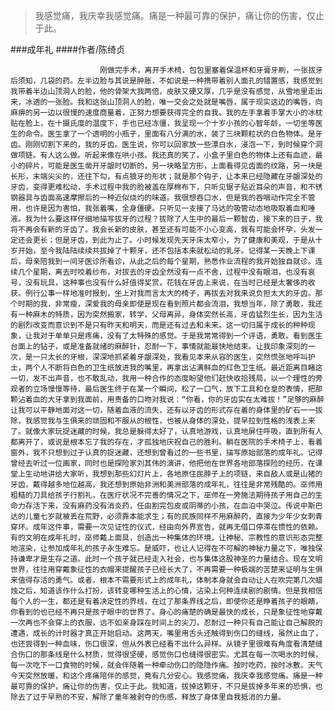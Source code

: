 > 我感觉痛，我庆幸我感觉痛。痛是一种最可靠的保护，痛让你的伤害，仅止于此。

###成年礼
####作者/陈绮贞

						刚做完手术，离开手术椅，包包里塞着保温杯和牙膏牙刷，一张拔牙后须知，几袋的药。左半边脸与其说是肿胀，不如说是一种携带着别人面孔的错置感，我感觉到我带着半边山顶洞人的脸，他的骨架大我两倍，皮肤又硬又厚，几乎是没有感觉，从雪地里走出来，冰透的一张脸。我和这张山顶洞人的脸，唯一交会之处就是嘴唇，属于现实这边的嘴唇，向麻痹的另一边以很慢的速度商量着，正努力想要获得完全的自我。我的左手拿着手掌大小的冰枕贴在脸上，在十摄氏度的温度下，手也已经冻僵，我呈现一个十岁小孩的心智年龄，一切坐等医生的命令。医生拿了一个透明的小瓶子，里面有八分满的水，装了三块颗粒状的白色物体。是牙齿。刚刚切割下来的，我的牙齿。医生说，你可以回家放一些漂白水，浸泡一下，到时候穿个洞做项链。有人这么做。听起来像在哄小孩。我还真的笑了。小盒子里白色的物体上还有血迹，最小的碎片，可能是医生凿开牙龈时切断的，另一块略呈方形，上面看得见齿面的纹路，另一块是长形，末端尖尖的，还往下勾，有点狼牙的形状；就是那个钩子，让本来已经隐藏在牙龈深处的牙齿，变得更难松动，手术过程中我的脸被盖在厚棉布下，只听见锯子贴近耳朵的声音，和不锈钢器具与齿面高速摩擦后的一种近似烧灼的味道。我很想吞口水，但是我的吞咽动作完全不管用，也许是因为害怕，我张着嘴，全身僵硬。只听见一支接了马达的吸管动态地吸取着血和唾液。我为什么要这样仔细地描写拔牙的过程？拔除了人生中的最后一颗智齿，接下来的日子，我将不再会有新的牙齿了。我会长新的皮肤，甚至还有可能不小心变高，我有可能会怀孕，头发一定还会更长；但是牙齿，到此为止了。小时候发现先天牙床太窄小，为了健康和美观，于是从十岁开始，至今我陆陆续续共拔掉了十颗牙，还不包括本来就松动的乳牙。记得某一天晚上下课后，母亲陪我到一间牙医诊所看诊，从此之后的每个星期，熟悉作业流程的我开始独自就诊。连续几个星期，离去时咬着纱布，对拔去的牙齿全然没有一点不舍，过程中没有眼泪，也没有哀号，没有玩具，这种事也没有什么好值得奖赏，花钱在牙齿上来说，在当时已经是太奢侈的收获。例行公事一样地准时报到，坐上对我而言太大的椅子，再拔去对我来说负担太大的牙齿。那个时期的我，非常瘦，深爱我的母亲即使是现在看到照片都会流泪，我想当年，除了勇敢，我还有一种麻木的特质，因为突然搬家，转学，父母离异，身体突然长高，牙齿猛烈生长，因为生活的剧烈改变而意识到不是只有昨天和明天，而是还有过去和未来。这一切归属于成长的种种现象，让我对于单单只是疼痛，没有了太特殊的感觉。于是我常常得到一个评语，勇敢。看到医生台面上的钻子，或是准备就绪的麻醉针，忍耐一下，事情就能最快地结束。让我印象深刻的一次，是一只太长的牙根，深深地抓紧着牙龈深处，我看见本来从容的医生，突然慌张地呼叫护士，两个人不断将白色的卫生纸放进我的嘴里，再拿出沾满鲜血的红色卫生纸。最近距离目睹这一切，发不出声音，也不敢乱动，我用一种合作的态度盼望他们赶快收拾残局，以一个理性的旁观者的立场慢慢等待，最后医生终于在某一个瞬间，松了一口气，放下工具和仓皇的表情，把那颗沾着血的大牙拿到我面前，用责备的口吻对我说：“你看，你的牙齿实在太难拔！”足够的麻醉让我可以平静地面对这一切，随着血液的流失，还有以牙齿的形式存在着的身体里的矿石一一拔除，我感觉我与生俱来的顽固和不服从的根性，也被从身体的深处，提早拉到性格的浅表上来了。就像大家玩捉迷藏的时候，我总是躲得太好了，认真地游戏，认真地屏住呼吸，直到所有人都离开了，或说是根本忘了我的存在，才孤独地庆祝自己的胜利。躺在医院的手术椅子上，看着窗外，我不只想到过于认真的捉迷藏，还想到曾看过的一些书里，描写原始部落的成年礼。记得曾经去听过一位画家，同时也是探险家刘其伟的演讲，他把他在世界各地部落探险的经历，在课堂上生动地讲给大家听，我想到那些幻灯片上，各地原住民脖子上的项链，来自敌人或是山猪的牙齿，戴得越多地位越高，我还想到原始非洲和美洲部落的成年礼，往往是非常残酷的。巫师用粗糙的刀具给孩子行割礼，在医疗状况不完善的情况之下，巫师在一旁施法期待孩子用自己的生命力存活下来，没有麻药没有消炎药，任由割完包皮或阴蒂的小孩，在血泊中哭泣。传说中斯巴达的儿童七岁就被丢在荒野，必须靠本能求生；有的民族同样不用麻醉药，直接为少年少女刺青穿环。成年这件事，需要一次见证性的仪式，经由向外界宣告，就再无借口停滞在惯性的依赖。有的文明在成年礼时，巫师戴上面具，创造出一种集体的环境，让神秘、宗教性的意识形态完整地渲染，让参加成年礼的孩子永生难忘。是威吓，也让人记得在不可解的神秘力量之下，唯独保持谦卑才是生存之道。此时一个孩子就已经走入社会，也与集体这股神圣的力量结合。现在文明世界，往往用穿戴象征性的衣帽来提醒孩子已经长大了，不再需要一种极端的苦楚来证明与生俱来值得存活的勇气。或者，根本不需要形式上的成年礼，体制本身就会自动让人在吹完第几次蜡烛之后，知道该作什么打扮，该转变哪种生活上的心情，沾染上何种连续剧的剧情。但是我相信每个人的一生，都还是有着决定性的界线，在过了那条界线之后，即使你还是睁着孩子的眼睛，你看到的也已经不再只是孩子眼中的世界了。身心的痛楚的确是最快的成长，只是象征性地穿戴一次再也不会穿上的衣服，远不如亲身踩在时间上的尖刀，忍耐过一种只有自己能让自己解脱的遭遇，成长的计时器才真正开始启动。这两天，嘴里用舌头还触得到伤口的缝线，虽然止血了，也还尝得到一种血味，伤口很深，但从外表已经看不出什么异样。从镜子里很难有角度看清楚缝合伤口的那条线是什么材质，觉得很坚硬，感觉伤口也缝得很密实。尤其在每一次喝水的时候，每一次吃下一口食物的时候，就会伴随着一种牵动伤口的隐隐作痛。按时吃药，按时冰敷。天气今天突然放暖，和这个疼痛陪伴的感觉，竟有几分安心。我感觉痛，我庆幸我感觉痛。痛是一种最可靠的保护，痛让你的伤害，仅止于此。我知道，拔掉这颗牙，不只是拔掉多年来的恐惧，也除去了过于早熟的不安，解除了童年被剥夺的伤感，释放了身体里自我抵消的力量。			  		